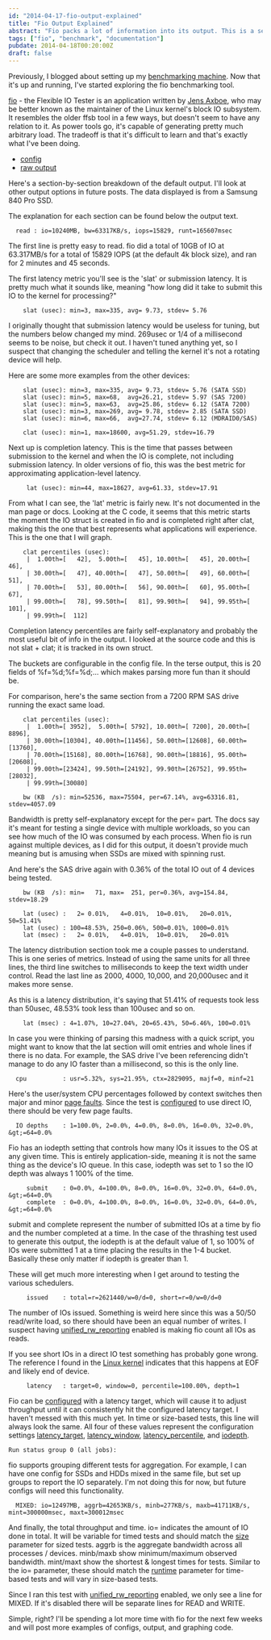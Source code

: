 ```yaml
---
id: "2014-04-17-fio-output-explained"
title: "Fio Output Explained"
abstract: "Fio packs a lot of information into its output. This is a section-by-section breakdown of what it's telling you."
tags: ["fio", "benchmark", "documentation"]
pubdate: 2014-04-18T00:20:00Z
draft: false
---
```


Previously, I blogged about setting up my [benchmarking machine](/post/2014-03-29-benchmarking-disk-latency-setup.html). Now
that it's up and running, I've started exploring the fio benchmarking tool.

[fio](https://github.com/axboe/fio) - the Flexible IO Tester is an application written by
[Jens Axboe](http://en.wikipedia.org/wiki/Jens_Axboe), who may be better known as the maintainer of the Linux kernel's
block IO subsystem. It resembles the older ffsb tool in a few ways, but doesn't seem to have any relation to it. As
power tools go, it's capable of generating pretty much arbitrary load. The tradeoff is that it's difficult to learn and
that's exactly what I've been doing.

* [config](https://gist.github.com/tobert/10685735)
* [raw output](https://gist.github.com/tobert/11018522)

Here's a section-by-section breakdown of the default output. I'll look at other output options in future posts. The data
displayed is from a Samsung 840 Pro SSD.

The explanation for each section can be found below the output text.

      read : io=10240MB, bw=63317KB/s, iops=15829, runt=165607msec

The first line is pretty easy to read. fio did a total of 10GB of IO at 63.317MB/s for a total of 15829 IOPS (at the
default 4k block size), and ran for 2 minutes and 45 seconds.

The first latency metric you'll see is the 'slat' or submission latency. It is pretty much what it sounds like, meaning
"how long did it take to submit this IO to the kernel for processing?"

        slat (usec): min=3, max=335, avg= 9.73, stdev= 5.76

I originally thought that submission latency would be useless for tuning, but the numbers below changed my mind. 269usec
or 1/4 of a millisecond seems to be noise, but check it out. I haven't tuned anything yet, so I suspect that changing
the scheduler and telling the kernel it's not a rotating device will help.

Here are some more examples from the other devices:

        slat (usec): min=3, max=335, avg= 9.73, stdev= 5.76 (SATA SSD)
        slat (usec): min=5, max=68,  avg=26.21, stdev= 5.97 (SAS 7200)
        slat (usec): min=5, max=63,  avg=25.86, stdev= 6.12 (SATA 7200)
        slat (usec): min=3, max=269, avg= 9.78, stdev= 2.85 (SATA SSD)
        slat (usec): min=6, max=66,  avg=27.74, stdev= 6.12 (MDRAID0/SAS)

        clat (usec): min=1, max=18600, avg=51.29, stdev=16.79

Next up is completion latency. This is the time that passes between submission to the kernel and when the IO is
complete, not including submission latency. In older versions of fio, this was the best metric for approximating
application-level latency.

         lat (usec): min=44, max=18627, avg=61.33, stdev=17.91

From what I can see, the 'lat' metric is fairly new. It's not documented in the man page or docs. Looking at the C
code, it seems that this metric starts the moment the IO struct is created in fio and is completed right after clat,
making this the one that best represents what applications will experience.  This is the one that I will graph.

        clat percentiles (usec):
         |  1.00th=[   42],  5.00th=[   45], 10.00th=[   45], 20.00th=[   46],
         | 30.00th=[   47], 40.00th=[   47], 50.00th=[   49], 60.00th=[   51],
         | 70.00th=[   53], 80.00th=[   56], 90.00th=[   60], 95.00th=[   67],
         | 99.00th=[   78], 99.50th=[   81], 99.90th=[   94], 99.95th=[  101],
         | 99.99th=[  112]

Completion latency percentiles are fairly self-explanatory and probably the most useful bit of info in the output. I
looked at the source code and this is not slat + clat; it is tracked in its own struct.

The buckets are configurable in the config file. In the terse output, this is 20 fields of %f=%d;%f=%d;... which makes
parsing more fun than it should be.

For comparison, here's the same section from a 7200 RPM SAS drive running the exact same load.

        clat percentiles (usec):
         |  1.00th=[ 3952],  5.00th=[ 5792], 10.00th=[ 7200], 20.00th=[ 8896],
         | 30.00th=[10304], 40.00th=[11456], 50.00th=[12608], 60.00th=[13760],
         | 70.00th=[15168], 80.00th=[16768], 90.00th=[18816], 95.00th=[20608],
         | 99.00th=[23424], 99.50th=[24192], 99.90th=[26752], 99.95th=[28032],
         | 99.99th=[30080]

        bw (KB  /s): min=52536, max=75504, per=67.14%, avg=63316.81, stdev=4057.09

Bandwidth is pretty self-explanatory except for the per= part. The docs say it's meant for testing a single device
with multiple workloads, so you can see how much of the IO was consumed by each process. When fio is run against
multiple devices, as I did for this output, it doesn't provide much meaning but is amusing when SSDs are mixed with
spinning rust.

And here's the SAS drive again with 0.36% of the total IO out of 4 devices being tested.

        bw (KB  /s): min=   71, max=  251, per=0.36%, avg=154.84, stdev=18.29

        lat (usec) :   2= 0.01%,   4=0.01%,  10=0.01%,   20=0.01%, 50=51.41%
        lat (usec) : 100=48.53%, 250=0.06%, 500=0.01%, 1000=0.01%
        lat (msec) :   2= 0.01%,   4=0.01%,  10=0.01%,   20=0.01%

The latency distribution section took me a couple passes to understand. This is one series of metrics. Instead of using
the same units for all three lines, the third line switches to milliseconds to keep the text width under control. Read
the last line as 2000, 4000, 10,000, and 20,000usec and it makes more sense.

As this is a latency distribution, it's saying that 51.41% of requests took less than 50usec, 48.53% took less than
100usec and so on.

        lat (msec) : 4=1.07%, 10=27.04%, 20=65.43%, 50=6.46%, 100=0.01%

In case you were thinking of parsing this madness with a quick script, you might want to know that the lat section will
omit entries and whole lines if there is no data. For example, the SAS drive I've been referencing didn't manage to do
any IO faster than a millisecond, so this is the only line.

      cpu          : usr=5.32%, sys=21.95%, ctx=2829095, majf=0, minf=21

Here's the user/system CPU percentages followed by context switches then major and minor [page
faults](http://en.wikipedia.org/wiki/Page_fault).  Since the test is
[configured](https://gist.github.com/tobert/10685735) to use direct IO, there should be very few page faults.

      IO depths    : 1=100.0%, 2=0.0%, 4=0.0%, 8=0.0%, 16=0.0%, 32=0.0%, &gt;=64=0.0%


Fio has an iodepth setting that controls how many IOs it issues to the OS at any given time. This is entirely
application-side, meaning it is not the same thing as the device's IO queue. In this case, iodepth was set to 1 so the
IO depth was always 1 100% of the time.

         submit    : 0=0.0%, 4=100.0%, 8=0.0%, 16=0.0%, 32=0.0%, 64=0.0%, &gt;=64=0.0%
         complete  : 0=0.0%, 4=100.0%, 8=0.0%, 16=0.0%, 32=0.0%, 64=0.0%, &gt;=64=0.0%

submit and complete represent the number of submitted IOs at a time by fio and the number completed at a time. In the
case of the thrashing test used to generate this output, the iodepth is at the default value of 1, so 100% of IOs were
submitted 1 at a time placing the results in the 1-4 bucket. Basically these only matter if iodepth is greater than 1.

These will get much more interesting when I get around to testing the various schedulers. 

         issued    : total=r=2621440/w=0/d=0, short=r=0/w=0/d=0

The number of IOs issued.  Something is weird here since this was a 50/50 read/write load, so there should have been an
equal number of writes. I suspect having
[unified_rw_reporting](https://github.com/axboe/fio/blob/046395d7ab181288d14737c1d0041e98328f473f/HOWTO#L380)
enabled is making fio count all IOs as reads.

If you see short IOs in a direct IO test something has probably gone wrong. The reference I found in the
[Linux kernel](https://github.com/torvalds/linux/blob/v3.14/fs/direct-io.c#L1323)
indicates that this happens at EOF and likely end of device.

         latency   : target=0, window=0, percentile=100.00%, depth=1

Fio can be [configured](https://github.com/axboe/fio/blob/046395d7ab181288d14737c1d0041e98328f473f/HOWTO#L904)
 with a latency target, which will cause it to adjust throughput until it can consistently hit the
configured latency target. I haven't messed with this much yet. In time or size-based tests, this line will always look
the same. All four of these values represent the configuration settings
[latency_target](https://github.com/axboe/fio/blob/046395d7ab181288d14737c1d0041e98328f473f/HOWTO#L904),
[latency_window](https://github.com/axboe/fio/blob/046395d7ab181288d14737c1d0041e98328f473f/HOWTO#L909),
[latency_percentile](https://github.com/axboe/fio/blob/046395d7ab181288d14737c1d0041e98328f473f/HOWTO#L913),
and [iodepth](https://github.com/axboe/fio/blob/046395d7ab181288d14737c1d0041e98328f473f/HOWTO#L680).

    Run status group 0 (all jobs):

fio supports grouping different tests for aggregation. For example, I can have one config for SSDs and HDDs mixed in the
same file, but set up groups to report the IO separately. I'm not doing this for now, but future configs will need this
functionality.

      MIXED: io=12497MB, aggrb=42653KB/s, minb=277KB/s, maxb=41711KB/s, mint=300000msec, maxt=300012msec

And finally, the total throughput and time. io= indicates the amount of IO done in total. It will be variable for timed
tests and should match the [size](https://github.com/axboe/fio/blob/046395d7ab181288d14737c1d0041e98328f473f/HOWTO#L421)
parameter for sized tests. aggrb is the aggregate bandwidth across all processes / devices. minb/maxb show
minimum/maximum observed bandwidth. mint/maxt show the shortest & longest times for tests.
Similar to the io= parameter, these should match the
[runtime](https://github.com/axboe/fio/blob/046395d7ab181288d14737c1d0041e98328f473f/HOWTO#L973) parameter for
time-based tests and will vary in size-based tests.

Since I ran this test with
[unified_rw_reporting](https://github.com/axboe/fio/blob/046395d7ab181288d14737c1d0041e98328f473f/HOWTO#L380) enabled,
we only see a line for MIXED. If it's disabled there will be separate lines for READ and WRITE.

Simple, right? I'll be spending a lot more time with fio for the next few weeks and will post more examples of configs,
output, and graphing code.
